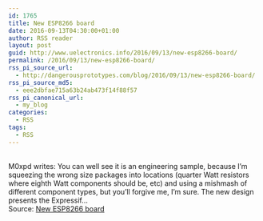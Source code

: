 ```yaml
---
id: 1765
title: New ESP8266 board
date: 2016-09-13T04:30:00+01:00
author: RSS reader
layout: post
guid: http://www.uelectronics.info/2016/09/13/new-esp8266-board/
permalink: /2016/09/13/new-esp8266-board/
rss_pi_source_url:
  - http://dangerousprototypes.com/blog/2016/09/13/new-esp8266-board/
rss_pi_source_md5:
  - eee2dbfae715a63b24ab473f14f88f57
rss_pi_canonical_url:
  - my_blog
categories:
  - RSS
tags:
  - RSS
---
```

&#013;  
M0xpd writes: You can well see it is an engineering sample, because I’m squeezing the wrong size packages into locations (quarter Watt resistors where eighth Watt components should be, etc) and using a mishmash of different component types, but you’ll forgive me, I’m sure. The new design presents the Expressif…&#013;  
Source: <a href="http://dangerousprototypes.com/blog/2016/09/13/new-esp8266-board/" target="_blank">New ESP8266 board</a>